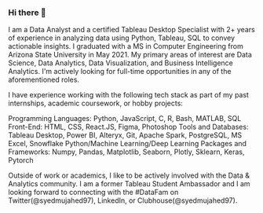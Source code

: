 ### Hi there 👋

I am a Data Analyst and a certified Tableau Desktop Specialist with 2+ years of experience in analyzing data using Python, Tableau, SQL to convey actionable insights. I graduated with a MS in Computer Engineering from Arizona State University in May 2021. My primary areas of interest are Data Science, Data Analytics, Data Visualization, and Business Intelligence Analytics. I'm actively looking for full-time opportunities in any of the aforementioned roles.

I have experience working with the following tech stack as part of my past internships, academic coursework, or hobby projects:

Programming Languages: Python, JavaScript, C, R, Bash, MATLAB, SQL
Front-End: HTML, CSS, React.JS, Figma, Photoshop
Tools and Databases: Tableau Desktop, Power BI, Alteryx, Git, Apache Spark, PostgreSQL, MS Excel, Snowflake
Python/Machine Learning/Deep Learning Packages and Frameworks: Numpy, Pandas, Matplotlib, Seaborn, Plotly, Sklearn, Keras, Pytorch

Outside of work or academics, I like to be actively involved with the Data & Analytics community. I am a former Tableau Student Ambassador and I am looking forward to connecting with the #DataFam on Twitter(@syedmujahed97), LinkedIn, or Clubhouse(@syedmujahed97).
<!--
**syedmujahedalih/syedmujahedalih** is a ✨ _special_ ✨ repository because its `README.md` (this file) appears on your GitHub profile.

Here are some ideas to get you started:

- 🔭 I’m currently working on ...
- 🌱 I’m currently learning ...
- 👯 I’m looking to collaborate on ...
- 🤔 I’m looking for help with ...
- 💬 Ask me about ...
- 📫 How to reach me: ...
- 😄 Pronouns: ...
- ⚡ Fun fact: ...
-->
